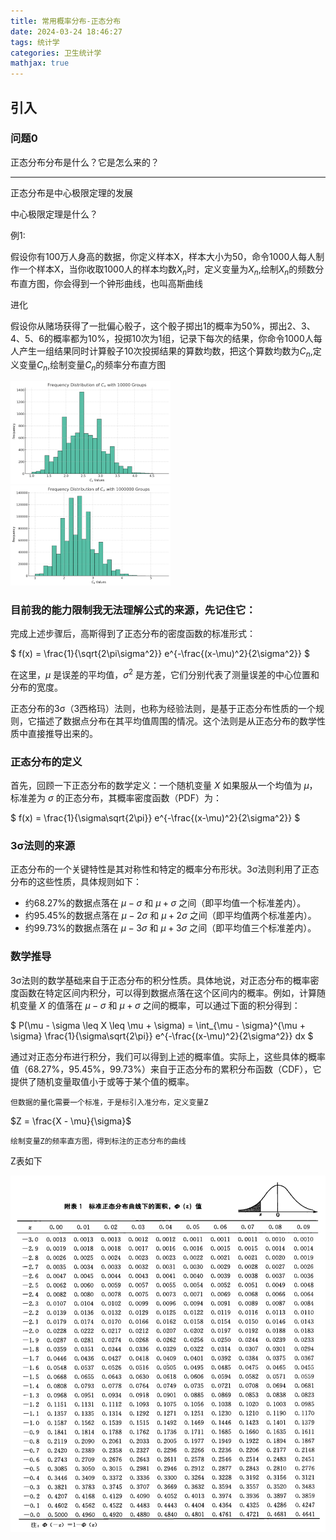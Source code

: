 ```yaml
---
title: 常用概率分布-正态分布
date: 2024-03-24 18:46:27
tags: 统计学
categories: 卫生统计学
mathjax: true
---
```


## 引入

### 问题0

正态分布分布是什么？它是怎么来的？

---

正态分布是中心极限定理的发展

中心极限定理是什么？

例1:

假设你有100万人身高的数据，你定义样本X，样本大小为50，命令1000人每人制作一个样本X，当你收取1000人的样本均数$X_n$时，定义变量为$X_n$,绘制$X_n$的频数分布直方图，你会得到一个钟形曲线，也叫高斯曲线

进化

假设你从赌场获得了一批偏心骰子，这个骰子掷出1的概率为50%，掷出2、3、4、5、6的概率都为10%，投掷10次为1组，记录下每次的结果，你命令1000人每人产生一组结果同时计算骰子10次投掷结果的算数均数，把这个算数均数为$C_n$,定义变量$C_n$,绘制变量$C_n$的频率分布直方图

<img src="https://raw.githubusercontent.com/introvert24312/image/master/example%202%20of%20normal%20distribution.png" alt="example 2 of normal distribution" style="zoom: 25%;" />

<img src="https://raw.githubusercontent.com/introvert24312/image/master/example%201%20of%20normal%20distribution.png" alt="example 1 of normal distribution" style="zoom:25%;" />



### 目前我的能力限制我无法理解公式的来源，先记住它：

完成上述步骤后，高斯得到了正态分布的密度函数的标准形式：

$ f(x) = \frac{1}{\sqrt{2\pi\sigma^2}} e^{-\frac{(x-\mu)^2}{2\sigma^2}} $

在这里，$\mu$ 是误差的平均值，$\sigma^2$ 是方差，它们分别代表了测量误差的中心位置和分布的宽度。

正态分布的3σ（3西格玛）法则，也称为经验法则，是基于正态分布性质的一个规则，它描述了数据点分布在其平均值周围的情况。这个法则是从正态分布的数学性质中直接推导出来的。

### 正态分布的定义

首先，回顾一下正态分布的数学定义：一个随机变量 $X$ 如果服从一个均值为 $\mu$，标准差为 $\sigma$ 的正态分布，其概率密度函数（PDF）为：

$ f(x) = \frac{1}{\sigma\sqrt{2\pi}} e^{-\frac{(x-\mu)^2}{2\sigma^2}} $

### 3σ法则的来源

正态分布的一个关键特性是其对称性和特定的概率分布形状。3σ法则利用了正态分布的这些性质，具体规则如下：

- 约68.27%的数据点落在 $\mu - \sigma$ 和 $\mu + \sigma$ 之间（即平均值一个标准差内）。
- 约95.45%的数据点落在 $\mu - 2\sigma$ 和 $\mu + 2\sigma$ 之间（即平均值两个标准差内）。
- 约99.73%的数据点落在 $\mu - 3\sigma$ 和 $\mu + 3\sigma$ 之间（即平均值三个标准差内）。

### 数学推导

3σ法则的数学基础来自于正态分布的积分性质。具体地说，对正态分布的概率密度函数在特定区间内积分，可以得到数据点落在这个区间内的概率。例如，计算随机变量 $X$ 的值落在 $\mu - \sigma$ 和 $\mu + \sigma$ 之间的概率，可以通过下面的积分得到：

$ P(\mu - \sigma \leq X \leq \mu + \sigma) = \int_{\mu - \sigma}^{\mu + \sigma} \frac{1}{\sigma\sqrt{2\pi}} e^{-\frac{(x-\mu)^2}{2\sigma^2}} dx $

通过对正态分布进行积分，我们可以得到上述的概率值。实际上，这些具体的概率值（68.27%，95.45%，99.73%）来自于正态分布的累积分布函数（CDF），它提供了随机变量取值小于或等于某个值的概率。

`但数据的量化需要一个标准，于是标引入准分布，定义变量Z`

$Z = \frac{X - \mu}{\sigma}$

`绘制变量Z的频率直方图，得到标注的正态分布的曲线`

Z表如下

![z](https://raw.githubusercontent.com/introvert24312/image/master/z.png)
